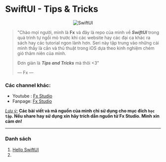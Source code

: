 # SwiftUI - Tips &amp; Tricks
<p align="center">
  <img src="https://developer.apple.com/assets/elements/icons/swiftui/swiftui-96x96.png" alt="SwiftUI"/>
</p>

> "Chào mọi người, mình là **Fx** và đây là repo của mình về ***SwiftUI*** trong quá trình tự ngồi mò trước khi các website hay các đại ca khác ra sách hay các tutorial ngon lành hơn. Seri này tập trung vào những cái mình thấy là cần và thủ thuật trong iOS dựa theo kinh nghiệm chém gió thâm niên của mình.
>
> Đơn giản là ***Tips and Tricks*** mà thôi <3"
>
> — Fx — 

### Các channel khác:

* Youtube : [Fx Studio](<https://www.youtube.com/channel/UCjZOytn9lfmj8RLF5luCBBg>)
* Fanpage: [Fx Studio](<https://www.facebook.com/FxStudio.Official>)

*<u>Lưu ý:</u>*  **Các bài viết và mã nguồn của mình chỉ sử dụng cho mục đích `học tập`. Nếu share hay sử dụng xin hãy trích dẫn nguồn từ Fx Studio. Mình xin cảm ơn!**

---

### Danh sách

1. [Hello SwiftUI](./HelloSwiftUI)
2. 

